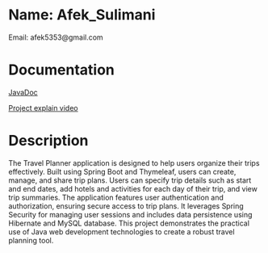 <h1>Name: Afek_Sulimani</h1>
<p>Email: afek5353@gmail.com</p>

<h1>Documentation</h1>
<p>
 <a href="ex5JavaDoc/index.html">JavaDoc</a>
 
 [Project explain video](https://drive.google.com/drive/folders/19qr9REHx2I8go3CAezd5qKO_uN5JAvi_?usp=drive_link)
  
</p>
<h1>Description</h1> 
<p> 
 The Travel Planner application is designed to help users organize their trips effectively.
 Built using Spring Boot and Thymeleaf, users can create, manage, and share trip plans. 
 Users can specify trip details such as start and end dates, add hotels and activities for each day of their trip, and view trip summaries. 
 The application features user authentication and authorization, ensuring secure access to trip plans.
 It leverages Spring Security for managing user sessions and includes data persistence using Hibernate and MySQL database.
 This project demonstrates the practical use of Java web development technologies to create a robust travel planning tool.

</p>


